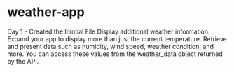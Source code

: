 # weather-app

Day 1 - Created the Inintial File 
Display additional weather information: Expand your app to display more than just the current temperature. Retrieve and present data such as humidity, wind speed, weather condition, and more. You can access these values from the weather_data object returned by the API.